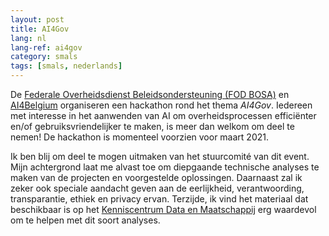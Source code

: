 ```yaml
---
layout: post
title: AI4Gov
lang: nl
lang-ref: ai4gov
category: smals
tags: [smals, nederlands]
---
```


De [Federale Overheidsdienst Beleidsondersteuning (FOD BOSA)](https://bosa.belgium.be/nl/over-de-fod-beleid-en-ondersteuning)
en [AI4Belgium](https://www.ai4belgium.be/nl/) organiseren een hackathon rond het thema *AI4Gov*. Iedereen met interesse in het aanwenden van AI om overheidsprocessen efficiënter en/of gebruiksvriendelijker te maken, is meer dan welkom om deel te nemen! De hackathon is momenteel voorzien voor maart 2021.

Ik ben blij om deel te mogen uitmaken van het stuurcomité van dit event. Mijn achtergrond laat me alvast toe om diepgaande technische analyses te maken van de projecten en voorgestelde oplossingen. Daarnaast zal ik zeker ook speciale aandacht geven aan de eerlijkheid, verantwoording, transparantie, ethiek en privacy ervan. Terzijde, ik vind het materiaal dat beschikbaar is op het  [Kenniscentrum Data en Maatschappij](https://data-en-maatschappij.ai/) erg waardevol om te helpen met dit soort analyses.
